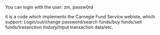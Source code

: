 You can login with the user: zm, passw0rd


it is a code which implements the Carnegie Fund Service webiste, which support: Login/out/change password/search funds/buy funds/sell funds/trasanction history/input transaction data/etc.
